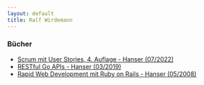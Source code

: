 ```yaml
---
layout: default
title: Ralf Wirdemann
---
```

### Bücher
- [Scrum mit User Stories, 4. Auflage - Hanser (07/2022)](https://www.hanser-kundencenter.de/fachbuch/artikel/9783446473690)
- [RESTful Go APIs - Hanser (03/2019)](https://www.hanser-kundencenter.de/fachbuch/artikel/9783446457096)
- [Rapid Web Development mit Ruby on Rails - Hanser (05/2008)](https://www.hanser-kundencenter.de/fachbuch/artikel/9783446416635)